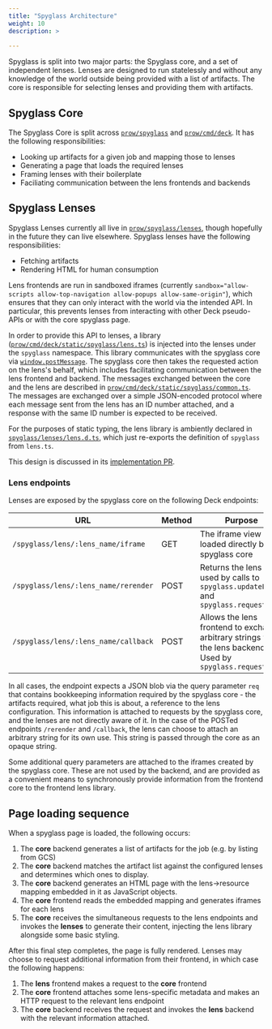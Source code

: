 ```yaml
---
title: "Spyglass Architecture"
weight: 10
description: >
  
---
```


Spyglass is split into two major parts: the Spyglass core, and a set of independent lenses.
Lenses are designed to run statelessly and without any knowledge of the world outside being
provided with a list of artifacts. The core is responsible for selecting lenses and providing them
with artifacts.

## Spyglass Core

The Spyglass Core is split across [`prow/spyglass`](https://github.com/kubernetes/test-infra/tree/master/prow/spyglass) and [`prow/cmd/deck`](https://github.com/kubernetes/test-infra/tree/master/prow/cmd/deck). It has
the following responsibilities:

- Looking up artifacts for a given job and mapping those to lenses
- Generating a page that loads the required lenses
- Framing lenses with their boilerplate
- Faciliating communication between the lens frontends and backends

## Spyglass Lenses

Spyglass Lenses currently all live in [`prow/spyglass/lenses`](https://github.com/kubernetes/test-infra/tree/master/prow/spyglass/lenses), though hopefully in the
future they can live elsewhere. Spyglass lenses have the following responsibilities:

- Fetching artifacts
- Rendering HTML for human consumption

Lens frontends are run in sandboxed iframes (currently `sandbox="allow-scripts allow-top-navigation
allow-popups allow-same-origin"`), which ensures that they can only interact with the world via the
intended API. In particular, this prevents lenses from interacting with other Deck pseudo-APIs or with
the core spyglass page.

In order to provide this API to lenses, a library
([`prow/cmd/deck/static/spyglass/lens.ts`](https://github.com/kubernetes/test-infra/tree/master/prow/cmd/deck/static/spyglass/lens.ts)) is injected into
the lenses under the `spyglass` namespace. This library communicates with the spyglass core via
[`window.postMessage`](https://developer.mozilla.org/en-US/docs/Web/API/Window/postMessage). The
spyglass core then takes the requested action on the lens's behalf, which includes facilitating
communication between the lens frontend and backend. The messages exchanged between the core and the
lens are described in [`prow/cmd/deck/static/spyglass/common.ts`](https://github.com/kubernetes/test-infra/tree/master/prow/cmd/deck/static/spyglass/common.ts).
The messages are exchanged over a simple JSON-encoded protocol where each message sent from the lens
has an ID number attached, and a response with the same ID number is expected to be received.

For the purposes of static typing, the lens library is ambiently declared in
[`spyglass/lenses/lens.d.ts`](https://github.com/kubernetes/test-infra/tree/master/prow/spyglass/lenses/lens.d.ts), which just re-exports the definition of
`spyglass` from `lens.ts`.

This design is discussed in its [implementation PR](https://github.com/kubernetes/test-infra/pull/10208).

### Lens endpoints

Lenses are exposed by the spyglass core on the following Deck endpoints:

| URL | Method | Purpose |
|---|---|---|
| `/spyglass/lens/:lens_name/iframe` | GET | The iframe view loaded directly by the spyglass core |
| `/spyglass/lens/:lens_name/rerender` | POST | Returns the lens `body`, used by calls to `spyglass.updatePage` and `spyglass.requestPage` |
| `/spyglass/lens/:lens_name/callback` | POST | Allows the lens frontend to exchange arbitrary strings with the lens backend. Used by `spyglass.request()` |

In all cases, the endpoint expects a JSON blob via the query parameter `req` that contains
bookkeeping information required by the spyglass core - the artifacts required, what job this is
about, a reference to the lens configuration. This information is attached to requests by the
spyglass core, and the lenses are not directly aware of it. In the case of the POSTed endpoints
`/rerender` and `/callback`, the lens can choose to attach an arbitrary string for its own use. This
string is passed through the core as an opaque string.

Some additional query parameters are attached to the iframes created by the spyglass core. These are
not used by the backend, and are provided as a convenient means to synchronously provide information
from the frontend core to the frontend lens library.

## Page loading sequence

When a spyglass page is loaded, the following occurs:

1. The **core** backend generates a list of artifacts for the job (e.g. by listing from GCS)
1. The **core** backend matches the artifact list against the configured lenses and determines which ones to
   display.
1. The **core** backend generates an HTML page with the lens->resource mapping embedded in it as JavaScript
   objects.
1. The **core** frontend reads the embedded mapping and generates iframes for each lens
1. The **core** receives the simultaneous requests to the lens endpoints and invokes the **lenses**
   to generate their content, injecting the lens library alongside some basic styling.

After this final step completes, the page is fully rendered. Lenses may choose to request additional
information from their frontend, in which case the following happens:

1. The **lens** frontend makes a request to the **core** frontend
1. The **core** frontend attaches some lens-specific metadata and makes an HTTP request to the
   relevant lens endpoint
1. The **core** backend receives the request and invokes the **lens** backend with the relevant
   information attached.
